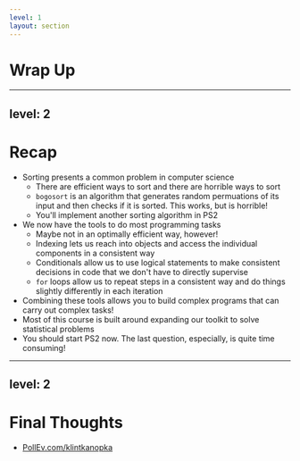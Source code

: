 ```yaml
---
level: 1
layout: section
---
```


# Wrap Up

---
level: 2
---

# Recap

- Sorting presents a common problem in computer science
    - There are efficient ways to sort and there are horrible ways to sort
    - `bogosort` is an algorithm that generates random permuations of its input and then checks if it is sorted. This works, but is horrible!
    - You'll implement another sorting algorithm in PS2
- We now have the tools to do most programming tasks
    - Maybe not in an optimally efficient way, however!
    - Indexing lets us reach into objects and access the individual components in a consistent way
    - Conditionals allow us to use logical statements to make consistent decisions in code that we don't have to directly supervise
    - `for` loops allow us to repeat steps in a consistent way and do things slightly differently in each iteration
- Combining these tools allows you to build complex programs that can carry out complex tasks!
- Most of this course is built around expanding our toolkit to solve statistical problems
- You should start PS2 now. The last question, especially, is quite time consuming!

---
level: 2
---

# Final Thoughts

- [PollEv.com/klintkanopka](https://PollEv.com/klintkanopka)
